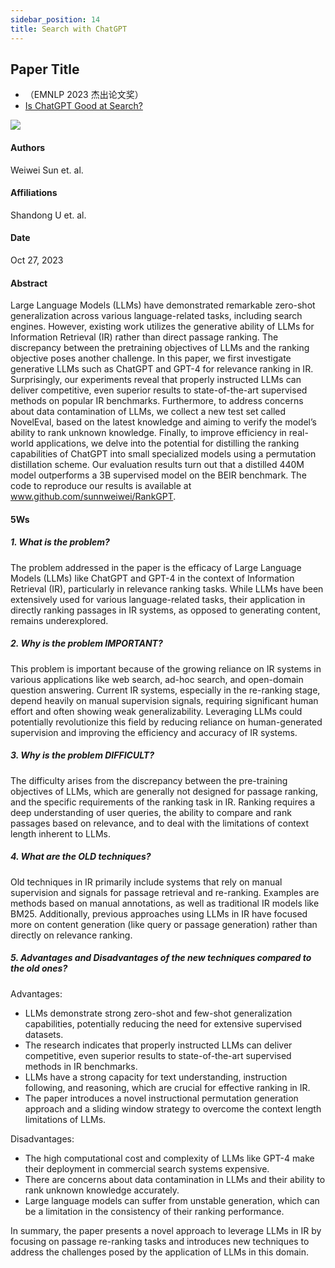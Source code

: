 ```yaml
---
sidebar_position: 14
title: Search with ChatGPT
---
```


## Paper Title
* （EMNLP 2023 杰出论文奖）
* [Is ChatGPT Good at Search?](https://github.com/weijiang2023/Suanfamama-kb/blob/main/kb/computer.science/SEARCH.2304.09542.pdf)

![](./20231211/fig.1.png)

#### Authors
Weiwei Sun et. al.

#### Affiliations
Shandong U et. al.

#### Date
Oct 27, 2023

#### Abstract
Large Language Models (LLMs) have demonstrated remarkable zero-shot generalization across various language-related tasks, including search engines. However, existing work utilizes the generative ability of LLMs for Information Retrieval (IR) rather than direct passage ranking. The discrepancy between the pretraining objectives of LLMs and the ranking objective poses another challenge. In this paper, we first investigate generative LLMs such as ChatGPT and GPT-4 for relevance ranking in IR. Surprisingly, our experiments reveal that
properly instructed LLMs can deliver competitive, even superior results to state-of-the-art supervised methods on popular IR benchmarks. Furthermore, to address concerns about data contamination of LLMs, we collect a new test set called NovelEval, based on the latest knowledge and aiming to verify the model’s ability to rank unknown knowledge. Finally, to improve efficiency in real-world applications, we delve into the potential for distilling the ranking capabilities of ChatGPT into small specialized models using a permutation distillation scheme. Our evaluation results turn out that a distilled 440M model outperforms a 3B supervised model on the BEIR benchmark. The code to reproduce our results is available at www.github.com/sunnweiwei/RankGPT.

#### 5Ws
##### 1. What is the problem?
The problem addressed in the paper is the efficacy of Large Language Models (LLMs) like ChatGPT and GPT-4 in the context of Information Retrieval (IR), particularly in relevance ranking tasks. While LLMs have been extensively used for various language-related tasks, their application in directly ranking passages in IR systems, as opposed to generating content, remains underexplored.

##### 2. Why is the problem IMPORTANT?
This problem is important because of the growing reliance on IR systems in various applications like web search, ad-hoc search, and open-domain question answering. Current IR systems, especially in the re-ranking stage, depend heavily on manual supervision signals, requiring significant human effort and often showing weak generalizability. Leveraging LLMs could potentially revolutionize this field by reducing reliance on human-generated supervision and improving the efficiency and accuracy of IR systems.

##### 3. Why is the problem DIFFICULT?
The difficulty arises from the discrepancy between the pre-training objectives of LLMs, which are generally not designed for passage ranking, and the specific requirements of the ranking task in IR. Ranking requires a deep understanding of user queries, the ability to compare and rank passages based on relevance, and to deal with the limitations of context length inherent to LLMs.

##### 4. What are the OLD techniques?
Old techniques in IR primarily include systems that rely on manual supervision and signals for passage retrieval and re-ranking. Examples are methods based on manual annotations, as well as traditional IR models like BM25. Additionally, previous approaches using LLMs in IR have focused more on content generation (like query or passage generation) rather than directly on relevance ranking.

##### 5. Advantages and Disadvantages of the new techniques compared to the old ones?

Advantages:
* LLMs demonstrate strong zero-shot and few-shot generalization capabilities, potentially reducing the need for extensive supervised datasets.
* The research indicates that properly instructed LLMs can deliver competitive, even superior results to state-of-the-art supervised methods in IR benchmarks.
* LLMs have a strong capacity for text understanding, instruction following, and reasoning, which are crucial for effective ranking in IR.
* The paper introduces a novel instructional permutation generation approach and a sliding window strategy to overcome the context length limitations of LLMs.

Disadvantages:
* The high computational cost and complexity of LLMs like GPT-4 make their deployment in commercial search systems expensive.
* There are concerns about data contamination in LLMs and their ability to rank unknown knowledge accurately.
* Large language models can suffer from unstable generation, which can be a limitation in the consistency of their ranking performance.

In summary, the paper presents a novel approach to leverage LLMs in IR by focusing on passage re-ranking tasks and introduces new techniques to address the challenges posed by the application of LLMs in this domain.